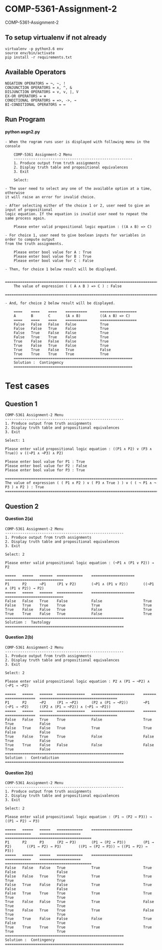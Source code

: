 # COMP-5361-Assignment-2
COMP-5361-Assignment-2

## To setup virtualenv if not already
    
    virtualenv -p python3.6 env
    source env/bin/activate
    pip install -r requirements.txt

## Available Operators

    NEGATION OPERATORS = ¬, ~, !
    CONJUNCTION OPERATORS = ∧, ^, &
    DISJUNCTION OPERATORS = ∨, v, |, V
    EX-OR OPERATORS = ⊕
    CONDITIONAL OPERATORS = =>, ->, →
    BI-CONDITIONAL OPERATORS = ↔

## Run Program
#### python asgn2.py
    
    - When the rogram runs user is displayed with following menu in the console
    
        COMP-5361 Assignment-2 Menu
        -------------------------------------------------------
        1. Produce output from truth assignments
        2. Display truth table and propositional equivalences
        3. Exit
        
        Select:
        
    - The user need to select any one of the available option at a time, otherwise 
    it will raise an error for invalid choice.
     
    - After selecting either of the choice 1 or 2, user need to give an input of propositional 
    logic equation. If the equation is invalid user need to repeat the same process again.
      
        Please enter valid propositional logic equation : ((A ∧ B) => C)
      
    - For choice 1, user need to give boolean inputs for variables in order to compute output 
    from the truth assignments.

        Please enter bool value for A : True
        Please enter bool value for B : True
        Please enter bool value for C : False

    - Then, for choice 1 below result will be displayed.

        ===============================================================================================
        The value of expression ( ( A ∧ B ) => C ) : False
        ===============================================================================================
        
    - And, for choice 2 below result will be displayed.
        
        ====    ====    ====    ==========      =================
        A       B       C       (A ∧ B)         ((A ∧ B) => C)   
        ====    ====    ====    ==========      =================
        False   False   False   False           True             
        False   False   True    False           True             
        False   True    False   False           True             
        False   True    True    False           True             
        True    False   False   False           True             
        True    False   True    False           True             
        True    True    False   True            False            
        True    True    True    True            True             
        =======================================================
        Solution :  Contingency
        =======================================================



# Test cases
## Question 1

    COMP-5361 Assignment-2 Menu
    -------------------------------------------------------
    1. Produce output from truth assignments
    2. Display truth table and propositional equivalences
    3. Exit

    Select: 1

    Please enter valid propositional logic equation : ((P1 ∧ P2) ∨ (P3 ∧ True)) ∨ ((¬P1 ∧ ¬P3) ∧ P2)

    Please enter bool value for P1 : True
    Please enter bool value for P2 : False
    Please enter bool value for P3 : True

    ===============================================================================================
    The value of expression ( ( P1 ∧ P2 ) ∨ ( P3 ∧ True ) ) ∨ ( ( ¬ P1 ∧ ¬ P3 ) ∧ P2 ) : True
    ===============================================================================================
    
  
  ## Question 2
  #### Question 2(a)
  
    COMP-5361 Assignment-2 Menu
    -------------------------------------------------------
    1. Produce output from truth assignments
    2. Display truth table and propositional equivalences
    3. Exit

    Select: 2

    Please enter valid propositional logic equation : (¬P1 ∧ (P1 ∨ P2)) → P2

    =====   =====   ======  ============    ====================    ===========================
    P1      P2      ¬P1     (P1 ∨ P2)       (¬P1 ∧ (P1 ∨ P2))       ((¬P1 ∧ (P1 ∨ P2)) → P2)   
    =====   =====   ======  ============    ====================    ===========================
    False   False   True    False           False                   True                       
    False   True    True    True            True                    True                       
    True    False   False   True            False                   True                       
    True    True    False   True            False                   True                       
    =======================================================
    Solution :  Tautology
    =======================================================


#### Question 2(b)

    COMP-5361 Assignment-2 Menu
    -------------------------------------------------------
    1. Produce output from truth assignments
    2. Display truth table and propositional equivalences
    3. Exit

    Select: 2

    Please enter valid propositional logic equation : P2 ∧ (P1 → ¬P2) ∧ (¬P1 → ¬P2)

    =====   =====   ======  =============   ====================    ======  ==============  ====================================
    P1      P2      ¬P2     (P1 → ¬P2)      (P2 ∧ (P1 → ¬P2))       ¬P1     (¬P1 → ¬P2)     ((P2 ∧ (P1 → ¬P2)) ∧ (¬P1 → ¬P2))   
    =====   =====   ======  =============   ====================    ======  ==============  ====================================
    False   False   True    True            False                   True    True            False                               
    False   True    False   True            True                    True    False           False                               
    True    False   True    True            False                   False   True            False                               
    True    True    False   False           False                   False   True            False                               
    =======================================================
    Solution :  Contradiction
    =======================================================



#### Question 2(c)
    
    COMP-5361 Assignment-2 Menu
    -------------------------------------------------------
    1. Produce output from truth assignments
    2. Display truth table and propositional equivalences
    3. Exit

    Select: 2

    Please enter valid propositional logic equation : (P1 → (P2 → P3)) → ((P1 → P2) → P3)

    =====   =====   =====   ============    ===================     ============    ===================     ========================================
    P1      P2      P3      (P2 → P3)       (P1 → (P2 → P3))        (P1 → P2)       ((P1 → P2) → P3)        ((P1 → (P2 → P3)) → ((P1 → P2) → P3))   
    =====   =====   =====   ============    ===================     ============    ===================     ========================================
    False   False   False   True            True                    True            False                   False                                   
    False   False   True    True            True                    True            True                    True                                    
    False   True    False   False           True                    True            False                   False                                   
    False   True    True    True            True                    True            True                    True                                    
    True    False   False   True            True                    False           True                    True                                    
    True    False   True    True            True                    False           True                    True                                    
    True    True    False   False           False                   True            False                   True                                    
    True    True    True    True            True                    True            True                    True                                    
    =======================================================
    Solution :  Contingency
    =======================================================

